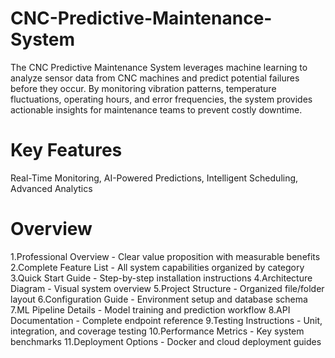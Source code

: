 # CNC-Predictive-Maintenance-System
The CNC Predictive Maintenance System leverages machine learning to analyze sensor data from CNC machines and predict potential failures before they occur. By monitoring vibration patterns, temperature fluctuations, operating hours, and error frequencies, the system provides actionable insights for maintenance teams to prevent costly downtime.
# Key Features 
 Real-Time Monitoring,
 AI-Powered Predictions,
 Intelligent Scheduling,
 Advanced Analytics
# Overview
 1.Professional Overview - Clear value proposition with measurable benefits
 2.Complete Feature List - All system capabilities organized by category
 3.Quick Start Guide - Step-by-step installation instructions
 4.Architecture Diagram - Visual system overview
 5.Project Structure - Organized file/folder layout
 6.Configuration Guide - Environment setup and database schema
 7.ML Pipeline Details - Model training and prediction workflow
 8.API Documentation - Complete endpoint reference
 9.Testing Instructions - Unit, integration, and coverage testing
 10.Performance Metrics - Key system benchmarks
 11.Deployment Options - Docker and cloud deployment guides
